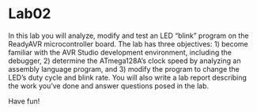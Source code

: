 # Lab02
In this lab you will analyze, modify and test an LED “blink” program on the ReadyAVR microcontroller board. The lab has three objectives: 1) become familiar with the AVR Studio development environment, including the debugger, 2) determine the ATmega128A’s clock speed by analyzing an assembly language program, and 3) modify the program to change the LED’s duty cycle and blink rate. You will also write a lab report describing the work you’ve done and answer questions posed in the lab.

Have fun!
